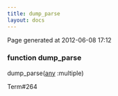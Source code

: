 ```yaml
---
title: dump_parse
layout: docs
---
```


<div class="bottom_right_note">Page generated at 2012-06-08 17:12</div>
<h3><span class="minor">function</span> dump_parse</h3>

dump_parse(<a href="/docs/any.html">any</a> :multiple)
<p></p>

<p><span class="extra_minor">Term#264</span></p>
